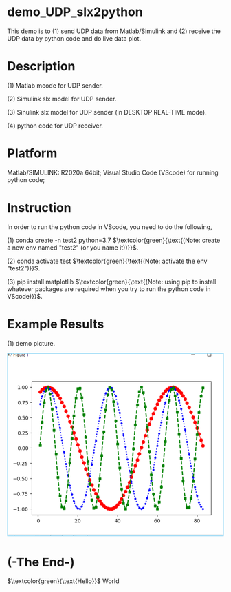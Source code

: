 # demo_UDP_slx2python
This demo is to (1) send UDP data from Matlab/Simulink and (2) receive the UDP data by python code and do live data plot.


# Description
(1) Matlab mcode for UDP sender.

(2) Simulink slx model for UDP sender.

(3) Sinulink slx model for UDP sender (in DESKTOP REAL-TIME mode).

(4) python code for UDP receiver.


# Platform
Matlab/SIMULINK: R2020a 64bit;
Visual Studio Code (VScode) for running python code;


# Instruction
In order to run the python code in VScode, you need to do the following,

(1) conda create -n test2 python=3.7  $\textcolor{green}{\text{(Note: create a new env named "test2" (or you name it))}}$.

(2) conda activate test  $\textcolor{green}{\text{(Note: activate the env "test2")}}$.

(3) pip install matplotlib  $\textcolor{green}{\text{(Note: using pip to install whatever packages are required when you try to run the python code in VScode)}}$.


# Example Results
(1) demo picture.

![teng4_demo2_example_screenshot_20230223_171019](https://github.com/teng4/demo_UDP_slx2python/blob/main/teng4_demo2_example_screenshot_20230223_171019.png)


# (-The End-)


$\textcolor{green}{\text{Hello}}$ World
